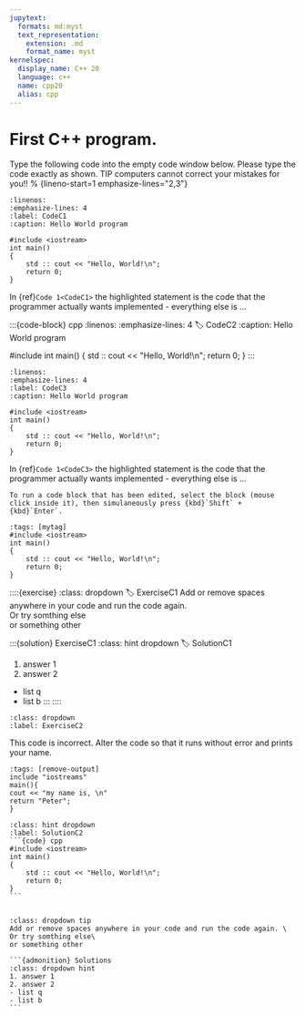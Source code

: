 ```yaml
---
jupytext:
  formats: md:myst
  text_representation:
    extension: .md
    format_name: myst
kernelspec:
  display_name: C++ 20
  language: c++
  name: cpp20
  alias: cpp
---
```


# First C++ program.

Type the following code into the empty code window below.
Please type the code exactly as shown. 
TIP computers cannot correct your mistakes for you!! 
% {lineno-start=1 emphasize-lines="2,3"}

```{code-block} cpp
:linenos: 
:emphasize-lines: 4
:label: CodeC1
:caption: Hello World program

#include <iostream>
int main()
{
	std :: cout << "Hello, World!\n";
	return 0;
}
```

In {ref}`Code 1<CodeC1>` the highlighted statement is the code that the programmer actually wants implemented - everything else is ...

:::{code-block} cpp
:linenos: 
:emphasize-lines: 4
:label: CodeC2
:caption: Hello World program

#include <iostream>
int main()
{
	std :: cout << "Hello, World!\n";
	return 0;
}
:::

````{code} cpp
:linenos: 
:emphasize-lines: 4
:label: CodeC3
:caption: Hello World program

#include <iostream>
int main()
{
	std :: cout << "Hello, World!\n";
	return 0;
}
````

In {ref}`Code 1<CodeC3>` the highlighted statement is the code that the programmer actually wants implemented - everything else is ...


```{tip}
To run a code block that has been edited, select the block (mouse click inside it), then simulaneously press {kbd}`Shift` + {kbd}`Enter`. 
```


```{code-cell} c++
:tags: [mytag]
#include <iostream>
int main()
{
	std :: cout << "Hello, World!\n";
	return 0;
}
```

::::{exercise} 
:class: dropdown
:label: ExerciseC1
Add or remove spaces anywhere in your code and run the code again. \
Or try somthing else\
or something other

:::{solution} ExerciseC1 
:class: hint dropdown
:label: SolutionC1

1. answer 1
2. answer 2
- list q
- list b
:::
::::


`````{exercise-start} 
:class: dropdown
:label: ExerciseC2
`````
This code is incorrect. Alter the code so that it runs without error and prints your name.
```{code-cell} cpp
:tags: [remove-output]
include "iostreams"
main(){
cout << "my name is, \n"
return "Peter";
}
```
````{solution} ExerciseC2 
:class: hint dropdown
:label: SolutionC2
```{code} cpp
#include <iostream>
int main()
{
	std :: cout << "Hello, World!\n";
	return 0;
}
```
````
`````{exercise-end}
`````
````{admonition} Exercise
:class: dropdown tip
Add or remove spaces anywhere in your code and run the code again. \
Or try somthing else\
or something other

```{admonition} Solutions 
:class: dropdown hint
1. answer 1
2. answer 2
- list q
- list b
```
````



